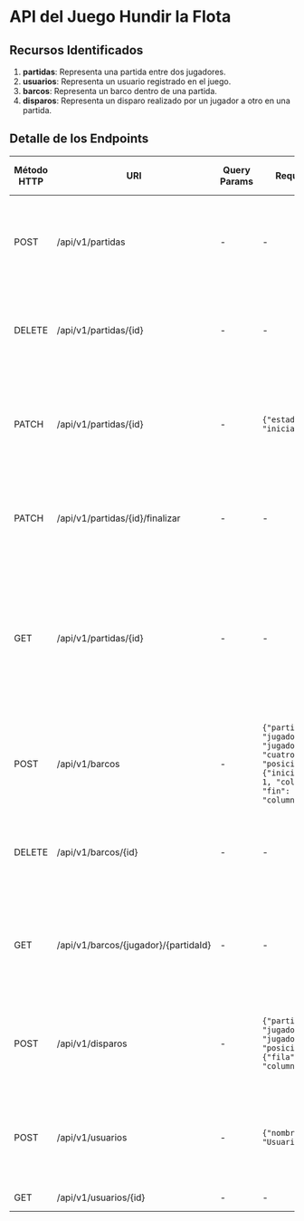 # API del Juego Hundir la Flota
## Recursos Identificados
1. **partidas**: Representa una partida entre dos jugadores.
2. **usuarios**: Representa un usuario registrado en el juego.
3. **barcos**: Representa un barco dentro de una partida.
4. **disparos**: Representa un disparo realizado por un jugador a otro en una partida.

## Detalle de los Endpoints

| Método HTTP | URI                            | Query Params | Request Body                             | Response Body                              | Códigos HTTP de respuesta                   |
|-------------|--------------------------------|--------------|------------------------------------------|--------------------------------------------|---------------------------------------------|
| POST        | /api/v1/partidas               | -            | -                                        | `{"id": 1, "jugador1": "usuario1", "jugador2": "usuario2", "estado": "pendiente"}` | 201 Created, 400 Bad Request, 500 Internal Server Error |
| DELETE      | /api/v1/partidas/{id}          | -            | -                                        | `{"mensaje": "Partida eliminada"}`         | 200 OK, 404 Not Found, 500 Internal Server Error |
| PATCH       | /api/v1/partidas/{id}          | -            | `{"estado": "iniciada"}`                 | `{"id": 1, "jugador1": "usuario1", "jugador2": "usuario2", "estado": "iniciada"}` | 200 OK, 400 Bad Request, 404 Not Found, 500 Internal Server Error |
| PATCH       | /api/v1/partidas/{id}/finalizar| -            | -                                        | `{"id": 1, "estado": "finalizada", "ganador": "usuario1"}` | 200 OK, 404 Not Found, 500 Internal Server Error |
| GET         | /api/v1/partidas/{id}          | -            | -                                        | `{"id": 1, "jugador1": "usuario1", "jugador2": "usuario2", "estado": "iniciada", "ganador": null, "barcos_jugador1": [...], "barcos_jugador2": [...], "disparos_jugador1": [...], "disparos_jugador2": [...], "turno": "jugador1"}` | 200 OK, 404 Not Found, 500 Internal Server Error |
| POST        | /api/v1/barcos                | -            | `{"partidaId": 1, "jugador": "jugador1", "tipo": "cuatro_cuadrados", "posicion": {"inicio": {"fila": 1, "columna": 1}, "fin": {"fila": 1, "columna": 4}}}` | `{"id": 1, "partidaId": 1, "jugador": "jugador1", "tipo": "cuatro_cuadrados", "posicion": {"inicio": {"fila": 1, "columna": 1}, "fin": {"fila": 1, "columna": 4}}}` | 201 Created, 400 Bad Request, 500 Internal Server Error |
| DELETE      | /api/v1/barcos/{id}           | -            | -                                        | `{"mensaje": "Barco eliminado"}`           | 200 OK, 404 Not Found, 500 Internal Server Error |
| GET         | /api/v1/barcos/{jugador}/{partidaId} | -       | -                                        | `[{"id": 1, "partidaId": 1, "jugador": "jugador1", "tipo": "cuatro_cuadrados", "posicion": {"inicio": {"fila": 1, "columna": 1}, "fin": {"fila": 1, "columna": 4}}}, ...]` | 200 OK, 404 Not Found, 500 Internal Server Error |
| POST        | /api/v1/disparos              | -            | `{"partidaId": 1, "jugador": "jugador1", "posicion": {"fila": 1, "columna": 1}}` | `{"id": 1, "partidaId": 1, "jugador": "jugador1", "posicion": {"fila": 1, "columna": 1}, "resultado": "agua"}` | 201 Created, 400 Bad Request, 500 Internal Server Error |
| POST        | /api/v1/usuarios               | -            | `{"nombre": "Usuario1"}`                 | `{"id": 1, "nombre": "Usuario1"}`          | 201 Created, 400 Bad Request, 500 Internal Server Error |
| GET         | /api/v1/usuarios/{id}          | -            | -                                        | `{"id": 1, "nombre": "Usuario1"}`          | 200 OK, 404
